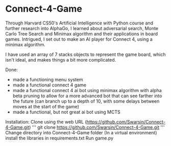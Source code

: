 # Connect-4-Game

Through Harvard CS50's Artificial Intelligence with Python course and further research into AlphaGo, I learned about adversarial search, Monte Carlo Tree Search and Minimax algorithm and their applications in board games. 
Intrigued, I set out to make an AI player for Connect 4, using a minimax algorithm.

I have used an array of 7 stacks objects to represent the game board, which isn't ideal, and makes things a bit more complicated. 

Done:
- made a functioning menu system
- made a functional connect 4 game
- made a functional connect 4 ai bot using minimax algorithm with alpha beta pruning to allow for a more advanced bot that can see farther into the future (can branch up to a depth of 10, with some delays between moves at the start of the game)
- made a functional, but not great ai bot using MCTS

Installation:
Clone using the web URL (https://github.com/Swarsin/Connect-4-Game.git)
'''
git clone https://github.com/Swarsin/Connect-4-Game.git
'''
Change directory into Connect-4-Game folder
(In a virtual environment) install the libraries in requirements.txt
Run game.py
